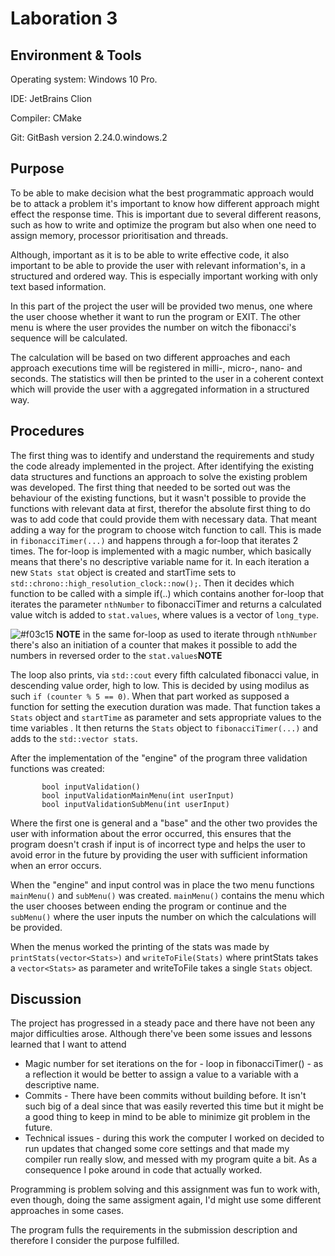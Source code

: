 # Laboration 3

## Environment & Tools
Operating system: Windows 10 Pro.

IDE: JetBrains Clion

Compiler: CMake

Git: GitBash version 2.24.0.windows.2

## Purpose
To be able to make decision what the best programmatic approach would be to attack a problem it's important to know how different approach might 
effect the response time. This is important due to several different reasons, such as how to write and optimize the program but also when one need to assign memory,
processor prioritisation and threads. 


Although, important as it is to be able to write effective code, it also important to be able to provide the user with relevant information's, in a structured and ordered way.
This is especially important working with only text based information. 

In this part of the project the user will be provided two menus, one where the user choose whether it want to run the program or EXIT. 
The other menu is where the user provides the number on witch the fibonacci's sequence will be calculated.
 
The calculation will be based on two different approaches and each approach executions time will be registered in milli-, micro-, nano- and seconds. 
The statistics will then be printed to the user in a coherent context which will provide the user with a aggregated information in a structured way. 


## Procedures 
The first thing was to identify and understand the requirements and study the code already implemented in the project. After identifying the existing data structures and functions an approach to solve the existing problem was developed.
The first thing that needed to be sorted out was the behaviour of the existing functions, but it wasn't possible to provide the functions with relevant data at first, therefor the absolute first thing to do was to add code that could provide them 
with necessary data.
That meant adding a way for the program to choose witch function to call. This is made in `fibonacciTimer(...)` and happens through a for-loop that iterates 2 times. The for-loop is implemented with a magic number, which basically means 
that there's no descriptive variable name for it.
In each iteration a new `Stats stat` object is created and startTime sets to `std::chrono::high_resolution_clock::now();`. Then it decides which function to be called with a simple if(..) which contains another for-loop that iterates the parameter `nthNumber` to 
fibonacciTimer and returns a calculated value witch is added to `stat.values`, where values is a vector of `long_type`.
    
    
  ![#f03c15](https://placehold.it/15/f03c15/000000?text=+) **NOTE** in the same for-loop as used to iterate through `nthNumber` there's also an initiation of a counter that makes it possible to add the numbers in reversed order to the `stat.values`**NOTE**
  
The loop also prints, via `std::cout` every fifth calculated fibonacci value, in descending value order, high to low. This is decided by using modilus as such  `if (counter % 5 == 0)`. 
When that part worked as supposed a function for setting the execution duration was made. That function takes a `Stats` object and `startTime` as parameter and sets appropriate values to the time variables . 
It then returns the `Stats` object to `fibonacciTimer(...)` and adds to the `std::vector stats`.

After the implementation of the "engine" of the program three validation functions was created:
        
           bool inputValidation() 
           bool inputValidationMainMenu(int userInput)
           bool inputValidationSubMenu(int userInput)
           
Where the first one is general and a "base" and the other two provides the user with information about the error occurred, this ensures that the program doesn't crash if input is of incorrect type and helps the user 
to avoid error in the future by providing the user with sufficient information when an error occurs. 
 
When the "engine" and input control was in place the two menu functions `mainMenu()` and `subMenu()` was created. 
`mainMenu()` contains the menu which the user chooses between ending the program or continue and the `subMenu()` where the user inputs the number on which the calculations will be provided. 

When the menus worked the printing of the stats was made by `printStats(vector<Stats>)` and `writeToFile(Stats)` where printStats takes a `vector<Stats>` as parameter and writeToFile takes a single `Stats` object. 

## Discussion
The project has progressed in a steady pace and there have not been any major difficulties arose. 
Although there've been some issues and lessons learned that I want to attend

- Magic number for set iterations on the for - loop in fibonacciTimer() - as a reflection it would be better to assign a value to a variable with a descriptive name.
- Commits - There have been commits without building before. It isn't such big of a deal since that was easily reverted this time but it might be a good thing to keep in mind to be able to minimize git problem in the future.
- Technical issues - during this work the computer I worked on decided to run updates that changed some core settings and that made my compiler run really slow, and messed with my program quite a bit.
As a consequence I poke around in code that actually worked.

Programming is problem solving and this assignment was fun to work with, even though, doing the same assigment again, I'd might use some different approaches in some cases.

The program fulls the requirements in the submission description and therefore I consider the purpose fulfilled. 